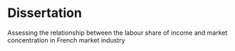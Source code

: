 # Dissertation
Assessing the relationship between the labour share of income and market concentration in French market industry 

